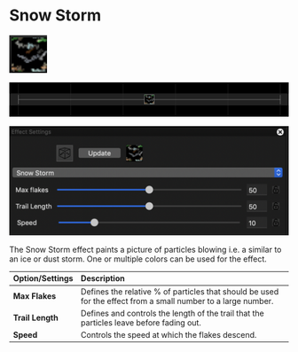 # Snow Storm

![Icon](../../.gitbook/assets/image%20%28128%29.png)

![Sequencer Grid](../../.gitbook/assets/image%20%28775%29.png)

![](../../.gitbook/assets/image%20%28392%29.png)

The Snow Storm effect paints a picture of particles blowing i.e. a similar to an ice or dust storm.  One or multiple colors can be used for the effect.

| Option/Settings | Description |
| :--- | :--- |
| **Max Flakes** | Defines the relative % of particles that should be used for the effect from a small number to a large number. |
| **Trail Length** | Defines and controls the length of the trail that the particles leave before fading out. |
| **Speed** | Controls the speed at which the flakes descend. |

